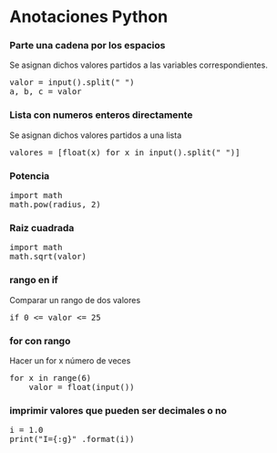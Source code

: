 # Anotaciones Python

### Parte una cadena por los espacios
Se asignan dichos valores partidos a las variables correspondientes.
<pre>
valor = input().split(" ")
a, b, c = valor
</pre>

### Lista con numeros enteros directamente
Se asignan dichos valores partidos a una lista
<pre>
valores = [float(x) for x in input().split(" ")]
</pre>

### Potencia
<pre>
import math
math.pow(radius, 2)
</pre>

### Raiz cuadrada
<pre>
import math
math.sqrt(valor)
</pre>

### rango en if
Comparar un rango de dos valores
<pre>
if 0 <= valor <= 25
</pre>

### for con rango
Hacer un for x número de veces
<pre>
for x in range(6)
    valor = float(input())
</pre>

### imprimir valores que pueden ser decimales o no
<pre>
i = 1.0
print("I={:g}" .format(i))
</pre>